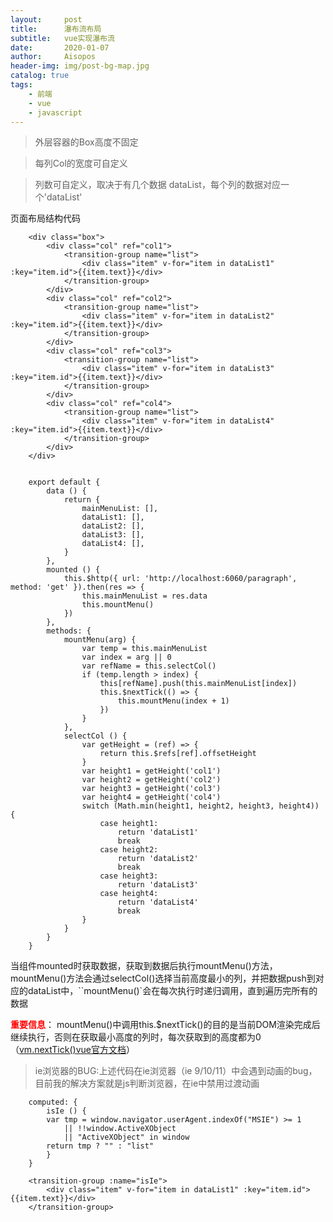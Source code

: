 ```yaml
---
layout:     post
title:      瀑布流布局
subtitle:   vue实现瀑布流
date:       2020-01-07
author:     Aisopos
header-img: img/post-bg-map.jpg
catalog: true
tags:
    - 前端
    - vue
    - javascript
---
```


> 外层容器的Box高度不固定

> 每列Col的宽度可自定义

> 列数可自定义，取决于有几个数据 dataList，每个列的数据对应一个'dataList'


页面布局结构代码

        <div class="box">
            <div class="col" ref="col1">
                <transition-group name="list">
                    <div class="item" v-for="item in dataList1" :key="item.id">{{item.text}}</div>
                </transition-group>
            </div>
            <div class="col" ref="col2">
                <transition-group name="list">
                    <div class="item" v-for="item in dataList2" :key="item.id">{{item.text}}</div>
                </transition-group>
            </div>
            <div class="col" ref="col3">
                <transition-group name="list">
                    <div class="item" v-for="item in dataList3" :key="item.id">{{item.text}}</div>
                </transition-group>
            </div>
            <div class="col" ref="col4">
                <transition-group name="list">
                    <div class="item" v-for="item in dataList4" :key="item.id">{{item.text}}</div>
                </transition-group>
            </div>
        </div>


        export default {
            data () {
                return {
                    mainMenuList: [],
                    dataList1: [],
                    dataList2: [],
                    dataList3: [],
                    dataList4: [],
                }
            },
            mounted () {
                this.$http({ url: 'http://localhost:6060/paragraph', method: 'get' }).then(res => {
                    this.mainMenuList = res.data
                    this.mountMenu()
                })
            },
            methods: {
                mountMenu(arg) {
                    var temp = this.mainMenuList
                    var index = arg || 0
                    var refName = this.selectCol()
                    if (temp.length > index) {
                        this[refName].push(this.mainMenuList[index])
                        this.$nextTick(() => {
                            this.mountMenu(index + 1)
                        })
                    }
                },
                selectCol () {
                    var getHeight = (ref) => {
                        return this.$refs[ref].offsetHeight
                    }
                    var height1 = getHeight('col1')
                    var height2 = getHeight('col2')
                    var height3 = getHeight('col3')
                    var height4 = getHeight('col4')
                    switch (Math.min(height1, height2, height3, height4)) {
                        case height1:
                            return 'dataList1'
                            break
                        case height2:
                            return 'dataList2'
                            break
                        case height3:
                            return 'dataList3'
                        case height4:
                            return 'dataList4'
                            break
                    }
                }
            }
        }

当组件mounted时获取数据，获取到数据后执行mountMenu()方法，mountMenu()方法会通过selectCol()选择当前高度最小的列，并把数据push到对应的dataList中，``mountMenu()`会在每次执行时递归调用，直到遍历完所有的数据

<span style='color:red;font-weight:bold'>重要信息</span>：
mountMenu()中调用this.$nextTick()的目的是当前DOM渲染完成后继续执行，否则在获取最小高度的列时，每次获取到的高度都为0（<a href="https://cn.vuejs.org/v2/api/#vm-nextTick" target="_blank">vm.nextTick()vue官方文档</a>）

> ie浏览器的BUG:上述代码在ie浏览器（ie 9/10/11）中会遇到动画的bug，目前我的解决方案就是js判断浏览器，在ie中禁用过渡动画

        computed: {
            isIe () {
            var tmp = window.navigator.userAgent.indexOf("MSIE") >= 1
                || !!window.ActiveXObject
                || "ActiveXObject" in window
            return tmp ? "" : "list"
            }
        }

        <transition-group :name="isIe">
            <div class="item" v-for="item in dataList1" :key="item.id">{{item.text}}</div>
        </transition-group>